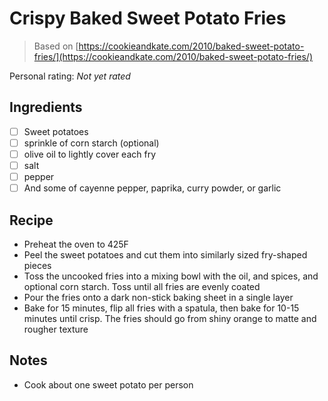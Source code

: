 # Crispy Baked Sweet Potato Fries

> Based on [https://cookieandkate.com/2010/baked-sweet-potato-fries/](https://cookieandkate.com/2010/baked-sweet-potato-fries/)

<!-- {cts} rating=0; (User can specify rating on scale of 1-5) -->

Personal rating: *Not yet rated*

<!-- {cte} -->

<!-- {cts} name_image=None; (User can specify image name) -->

<!-- TODO: Capture image -->

<!-- {cte} -->

## Ingredients

* [ ] Sweet potatoes
* [ ] sprinkle of corn starch (optional)
* [ ] olive oil to lightly cover each fry
* [ ] salt
* [ ] pepper
* [ ] And some of cayenne pepper, paprika, curry powder, or garlic

## Recipe

* Preheat the oven to 425F
* Peel the sweet potatoes and cut them into similarly sized fry-shaped pieces
* Toss the uncooked fries into a mixing bowl with the oil, and spices, and optional corn starch. Toss until all fries are evenly coated
* Pour the fries onto a dark non-stick baking sheet in a single layer
* Bake for 15 minutes, flip all fries with a spatula, then bake for 10-15 minutes until crisp. The fries should go from shiny orange to matte and rougher texture

## Notes

* Cook about one sweet potato per person
